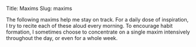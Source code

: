Title: Maxims
Slug: maxims

The following maxims help me stay on track. For a daily dose of inspiration, I try to recite each of these aloud every morning. To encourage habit formation, I sometimes choose to concentrate on a single maxim intensively throughout the day, or even for a whole week. 